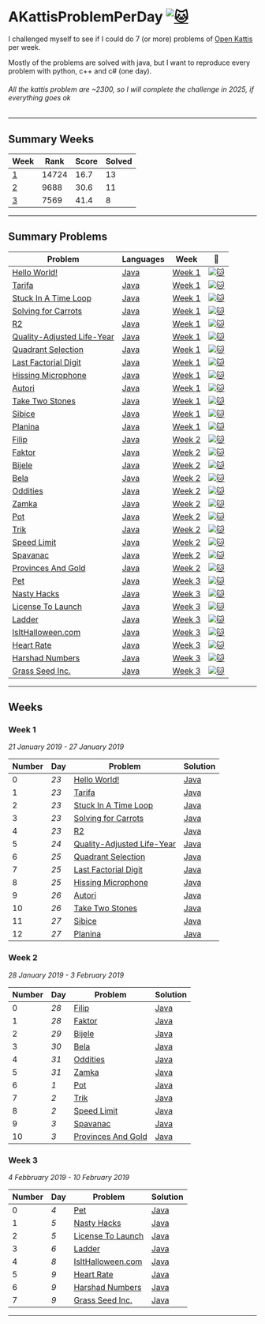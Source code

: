 # AKattisProblemPerDay [![:cat:](https://open.kattis.com/favicon)](https://open.kattis.com/users/gabriele-puliti)

I challenged myself to see if I could do 7 (or more) problems of [Open Kattis](https://open.kattis.com) per week.

Mostly of the problems are solved with java, but I want to reproduce every problem with python, c++ and c# (one day).

###### *All the kattis problem are ~2300, so I will complete the challenge in 2025, if everything goes ok*

--------------------------------------------------

## Summary Weeks

| Week | Rank | Score | Solved |
| - | - | - | - |
| [1](#week-1) | 14724 | 16.7 | 13 |
| [2](#week-2) | 9688 | 30.6 | 11 |
| [3](#week-3) | 7569 | 41.4 | 8 |

----------------------------------------------------

## Summary Problems
| Problem | Languages | Week | :link: |
| - | - | - | - |
| [Hello World!](https://github.com/Wabri/AKattisProblemPerDay/blob/master/Java/HelloWorld) | [Java](https://github.com/Wabri/AKattisProblemPerDay/blob/master/Java/HelloWorld/src/Main.java) | [Week 1](##week-1) | [![:cat:](https://open.kattis.com/favicon)](https://open.kattis.com/problems/hello) |
| [Tarifa](https://github.com/Wabri/AKattisProblemPerDay/blob/master/Java/Tarifa) | [Java](https://github.com/Wabri/AKattisProblemPerDay/blob/master/Java/Tarifa/src/Main.java) | [Week 1](#week-1) | [![:cat:](https://open.kattis.com/favicon)](https://open.kattis.com/problems/tarifa) |
| [Stuck In A Time Loop](https://github.com/Wabri/AKattisProblemPerDay/blob/master/Java/StuckInATimeLoop) | [Java](https://github.com/Wabri/AKattisProblemPerDay/blob/master/Java/StuckInATimeLoop/src/Main.java) | [Week 1](#week-1) | [![:cat:](https://open.kattis.com/favicon)](https://open.kattis.com/problems/timeloop) |
| [Solving for Carrots](https://github.com/Wabri/AKattisProblemPerDay/blob/master/Java/SolvingForCarrots) | [Java](https://github.com/Wabri/AKattisProblemPerDay/blob/master/Java/SolvingForCarrots/src/Main.java) | [Week 1](#week-1) | [![:cat:](https://open.kattis.com/favicon)](https://open.kattis.com/problems/carrots) |
| [R2](https://github.com/Wabri/AKattisProblemPerDay/blob/master/Java/R2) | [Java](https://github.com/Wabri/AKattisProblemPerDay/blob/master/Java/R2/src/Main.java) | [Week 1](#week-1) | [![:cat:](https://open.kattis.com/favicon)](https://open.kattis.com/problems/r2) |
| [Quality-Adjusted Life-Year](https://github.com/Wabri/AKattisProblemPerDay/blob/master/Java/Quality-Adjusted_Life-Year) | [Java](https://github.com/Wabri/AKattisProblemPerDay/blob/master/Java/Quality-Adjusted_Life-Year/src/Main.java) | [Week 1](#week-1) | [![:cat:](https://open.kattis.com/favicon)](https://open.kattis.com/problems/qaly) |
| [Quadrant Selection](https://github.com/Wabri/AKattisProblemPerDay/blob/master/Java/QuadrantSelection) | [Java](https://github.com/Wabri/AKattisProblemPerDay/blob/master/Java/QuadrantSelection/src/Main.java) | [Week 1](#week-1) | [![:cat:](https://open.kattis.com/favicon)](https://open.kattis.com/problems/quadrant) |
| [Last Factorial Digit](https://github.com/Wabri/AKattisProblemPerDay/blob/master/Java/LastFactorialDigit) | [Java](https://github.com/Wabri/AKattisProblemPerDay/blob/master/Java/LastFactorialDigit/src/Main.java) | [Week 1](#week-1) | [![:cat:](https://open.kattis.com/favicon)](https://open.kattis.com/problems/lastfactorialdigit) |
| [Hissing Microphone](https://github.com/Wabri/AKattisProblemPerDay/blob/master/Java/HissingMicrophone) | [Java](https://github.com/Wabri/AKattisProblemPerDay/blob/master/Java/HissingMicrophone/src/Main.java) | [Week 1](#week-1) | [![:cat:](https://open.kattis.com/favicon)](https://open.kattis.com/problems/hissingmicrophone) |
| [Autori](https://github.com/Wabri/AKattisProblemPerDay/blob/master/Java/Autori) | [Java](https://github.com/Wabri/AKattisProblemPerDay/blob/master/Java/Autori/src/Main.java) | [Week 1](#week-1) | [![:cat:](https://open.kattis.com/favicon)](https://open.kattis.com/problems/autori) |
| [Take Two Stones](https://github.com/Wabri/AKattisProblemPerDay/blob/master/Java/TakeTwoStones) | [Java](https://github.com/Wabri/AKattisProblemPerDay/blob/master/Java/TakeTwoStones/src/Main.java) | [Week 1](#week-1) | [![:cat:](https://open.kattis.com/favicon)](https://open.kattis.com/problems/twostones) |
| [Sibice](https://github.com/Wabri/AKattisProblemPerDay/blob/master/Java/Sibice) | [Java](https://github.com/Wabri/AKattisProblemPerDay/blob/master/Java/Sibice/src/Main.java) | [Week 1](#week-1) | [![:cat:](https://open.kattis.com/favicon)](https://open.kattis.com/problems/sibice) |
| [Planina](https://github.com/Wabri/AKattisProblemPerDay/blob/master/Java/Planina) | [Java](https://github.com/Wabri/AKattisProblemPerDay/blob/master/Java/Planina/src/Main.java) | [Week 1](#week-1) | [![:cat:](https://open.kattis.com/favicon)](https://open.kattis.com/problems/planina) |
| [Filip](https://github.com/Wabri/AKattisProblemPerDay/blob/master/Java/Filip) | [Java](https://github.com/Wabri/AKattisProblemPerDay/blob/master/Java/Filip/src/Main.java) | [Week 2](#week-2) | [![:cat:](https://open.kattis.com/favicon)](https://open.kattis.com/problems/filip) |
| [Faktor](https://github.com/Wabri/AKattisProblemPerDay/blob/master/Java/Faktor) | [Java](https://github.com/Wabri/AKattisProblemPerDay/blob/master/Java/Faktor/src/Main.java) | [Week 2](#week-2) | [![:cat:](https://open.kattis.com/favicon)](https://open.kattis.com/problems/faktor) |
| [Bijele](https://github.com/Wabri/AKattisProblemPerDay/blob/master/Java/Bijele) | [Java](https://github.com/Wabri/AKattisProblemPerDay/blob/master/Java/Bijele/src/Main.java) | [Week 2](#week-2) | [![:cat:](https://open.kattis.com/favicon)](https://open.kattis.com/problems/bijele) |
| [Bela](https://github.com/Wabri/AKattisProblemPerDay/blob/master/Java/Bela) | [Java](https://github.com/Wabri/AKattisProblemPerDay/blob/master/Java/Bela/src/Main.java) | [Week 2](#week-2) | [![:cat:](https://open.kattis.com/favicon)](https://open.kattis.com/problems/Bela) |
| [Oddities](https://github.com/Wabri/AKattisProblemPerDay/blob/master/Java/Oddities) | [Java](https://github.com/Wabri/AKattisProblemPerDay/blob/master/Java/Oddities/src/Main.java) | [Week 2](#week-2) | [![:cat:](https://open.kattis.com/favicon)](https://open.kattis.com/problems/oddities) |
| [Zamka](https://github.com/Wabri/AKattisProblemPerDay/blob/master/Java/Zamka) | [Java](https://github.com/Wabri/AKattisProblemPerDay/blob/master/Java/Zamka/src/Main.java) | [Week 2](#week-2) | [![:cat:](https://open.kattis.com/favicon)](https://open.kattis.com/problems/zamka) |
| [Pot](https://github.com/Wabri/AKattisProblemPerDay/blob/master/Java/Pot) | [Java](https://github.com/Wabri/AKattisProblemPerDay/blob/master/Java/Pot/src/Main.java) | [Week 2](#week-2) | [![:cat:](https://open.kattis.com/favicon)](https://open.kattis.com/problems/pot) |
| [Trik](https://github.com/Wabri/AKattisProblemPerDay/blob/master/Java/Trik) | [Java](https://github.com/Wabri/AKattisProblemPerDay/blob/master/Java/Trik/src/Main.java) | [Week 2](#week-2) | [![:cat:](https://open.kattis.com/favicon)](https://open.kattis.com/problems/trik) |
| [Speed Limit](https://github.com/Wabri/AKattisProblemPerDay/blob/master/Java/SpeedLimit) | [Java](https://github.com/Wabri/AKattisProblemPerDay/blob/master/Java/SpeedLimit/src/Main.java) | [Week 2](#week-2) | [![:cat:](https://open.kattis.com/favicon)](https://open.kattis.com/problems/speedlimit) |
| [Spavanac](https://github.com/Wabri/AKattisProblemPerDay/blob/master/Java/Spavanac) | [Java](https://github.com/Wabri/AKattisProblemPerDay/blob/master/Java/Spavanac/src/Main.java) | [Week 2](#week-2) | [![:cat:](https://open.kattis.com/favicon)](https://open.kattis.com/problems/spavanac) |
| [Provinces And Gold](https://github.com/Wabri/AKattisProblemPerDay/blob/master/Java/ProvincesAndGold) | [Java](https://github.com/Wabri/AKattisProblemPerDay/blob/master/Java/ProvincesAndGold/src/Main.java) | [Week 2](#week-2) | [![:cat:](https://open.kattis.com/favicon)](https://open.kattis.com/problems/provincesandgold) |
| [Pet](https://github.com/Wabri/AKattisProblemPerDay/blob/master/Java/Pet) | [Java](https://github.com/Wabri/AKattisProblemPerDay/blob/master/Java/Pet/src/Main.java) | [Week 3](#week-3) | [![:cat:](https://open.kattis.com/favicon)](https://open.kattis.com/problems/pet) |
| [Nasty Hacks](https://github.com/Wabri/AKattisProblemPerDay/blob/master/Java/NastyHacks) | [Java](https://github.com/Wabri/AKattisProblemPerDay/blob/master/Java/NastyHacks/src/Main.java) | [Week 3](#week-3) | [![:cat:](https://open.kattis.com/favicon)](https://open.kattis.com/problems/nastyhacks) |
| [License To Launch](https://github.com/Wabri/AKattisProblemPerDay/blob/master/Java/LicenseToLaunch) | [Java](https://github.com/Wabri/AKattisProblemPerDay/blob/master/Java/LicenseToLaunch/src/Main.java) | [Week 3](#week-3) | [![:cat:](https://open.kattis.com/favicon)](https://open.kattis.com/problems/licensetolaunch) |
| [Ladder](https://github.com/Wabri/AKattisProblemPerDay/blob/master/Java/Ladder) | [Java](https://github.com/Wabri/AKattisProblemPerDay/blob/master/Java/Ladder/src/Main.java) | [Week 3](#week-3) | [![:cat:](https://open.kattis.com/favicon)](https://open.kattis.com/problems/ladder) |
| [IsItHalloween.com](https://github.com/Wabri/AKattisProblemPerDay/blob/master/Java/IsItHalloween) | [Java](https://github.com/Wabri/AKattisProblemPerDay/blob/master/Java/IsItHalloween/src/Main.java) | [Week 3](#week-3) | [![:cat:](https://open.kattis.com/favicon)](https://open.kattis.com/problems/isithalloween) |
| [Heart Rate](https://github.com/Wabri/AKattisProblemPerDay/blob/master/Java/HeartRate) | [Java](https://github.com/Wabri/AKattisProblemPerDay/blob/master/Java/HeartRate/src/Main.java) | [Week 3](#week-3) | [![:cat:](https://open.kattis.com/favicon)](https://open.kattis.com/problems/heartrate) |
| [Harshad Numbers](https://github.com/Wabri/AKattisProblemPerDay/blob/master/Java/HarshadNumbers) | [Java](https://github.com/Wabri/AKattisProblemPerDay/blob/master/Java/HarshadNumbers/src/Main.java) | [Week 3](#week-3) | [![:cat:](https://open.kattis.com/favicon)](https://open.kattis.com/problems/harshadnumbers) |
| [Grass Seed Inc.](https://github.com/Wabri/AKattisProblemPerDay/blob/master/Java/GrassSeedInc.) | [Java](https://github.com/Wabri/AKattisProblemPerDay/blob/master/Java/GrassSeedInc./src/Main.java) | [Week 3](#week-3) | [![:cat:](https://open.kattis.com/favicon)](https://open.kattis.com/problems/grassseed) |

--------------------------------------------------

## Weeks

### Week 1
*21 January 2019 - 27 January 2019*

| Number | Day | Problem | Solution |
| - | - | - | - |
| 0 | *23* | [Hello World!](https://open.kattis.com/problems/hello) | [Java](https://github.com/Wabri/AKattisProblemPerDay/blob/master/Java/HelloWorld/src/Main.java) |
| 1 | *23* | [Tarifa](https://open.kattis.com/problems/tarifa) | [Java](https://github.com/Wabri/AKattisProblemPerDay/blob/master/Java/Tarifa/src/Main.java) |
| 2 | *23* | [Stuck In A Time Loop](https://open.kattis.com/problems/timeloop) | [Java](https://github.com/Wabri/AKattisProblemPerDay/blob/master/Java/StuckInATimeLoop/src/Main.java) |
| 3 | *23* | [Solving for Carrots](https://open.kattis.com/problems/carrots) | [Java](https://github.com/Wabri/AKattisProblemPerDay/blob/master/Java/SolvingForCarrots/src/Main.java) |
| 4 | *23* | [R2](https://open.kattis.com/problems/r2) | [Java](https://github.com/Wabri/AKattisProblemPerDay/blob/master/Java/R2/src/Main.java) |
| 5 | *24* | [Quality-Adjusted Life-Year](https://open.kattis.com/problems/qaly) | [Java](https://github.com/Wabri/AKattisProblemPerDay/blob/master/Java/Quality-Adjusted_Life-Year/src/Main.java) |
| 6 | *25* | [Quadrant Selection](https://open.kattis.com/problems/quadrant) | [Java](https://github.com/Wabri/AKattisProblemPerDay/blob/master/Java/QuadrantSelection/src/Main.java) |
| 7 | *25* | [Last Factorial Digit](https://open.kattis.com/problems/lastfactorialdigit) | [Java](https://github.com/Wabri/AKattisProblemPerDay/blob/master/Java/LastFactorialDigit/src/Main.java) |
| 8 | *25* | [Hissing Microphone](https://open.kattis.com/problems/hissingmicrophone) | [Java](https://github.com/Wabri/AKattisProblemPerDay/blob/master/Java/HissingMicrophone/src/Main.java) |
| 9 | *26* | [Autori](https://open.kattis.com/problems/autori) | [Java](https://github.com/Wabri/AKattisProblemPerDay/blob/master/Java/Autori/src/Main.java) |
| 10 | *26* | [Take Two Stones](https://open.kattis.com/problems/twostones) | [Java](https://github.com/Wabri/AKattisProblemPerDay/blob/master/Java/TakeTwoStones/src/Main.java) |
| 11 | *27* | [Sibice](https://open.kattis.com/problems/sibice) | [Java](https://github.com/Wabri/AKattisProblemPerDay/blob/master/Java/Sibice/src/Main.java) |
| 12 | *27* | [Planina](https://open.kattis.com/problems/planina) | [Java](https://github.com/Wabri/AKattisProblemPerDay/blob/master/Java/Planina/src/Main.java) |

### Week 2
*28 January 2019 - 3 February 2019*

| Number | Day | Problem | Solution |
| - | - | - | - |
| 0 | *28* | [Filip](https://open.kattis.com/problems/filip) | [Java](https://github.com/Wabri/AKattisProblemPerDay/blob/master/Java/Filip/src/Main.java) |
| 1 | *28* | [Faktor](https://open.kattis.com/problems/faktor) | [Java](https://github.com/Wabri/AKattisProblemPerDay/blob/master/Java/Faktor/src/Main.java) |
| 2 | *29* | [Bijele](https://open.kattis.com/problems/Bijele) | [Java](https://github.com/Wabri/AKattisProblemPerDay/blob/master/Java/Bijele/src/Main.java) |
| 3 | *30* | [Bela](https://open.kattis.com/problems/Bela) | [Java](https://github.com/Wabri/AKattisProblemPerDay/blob/master/Java/Bela/src/Main.java) |
| 4 | *31* | [Oddities](https://open.kattis.com/problems/oddities) | [Java](https://github.com/Wabri/AKattisProblemPerDay/blob/master/Java/Oddities/src/Main.java) |
| 5 | *31* | [Zamka](https://open.kattis.com/problems/zamka) | [Java](https://github.com/Wabri/AKattisProblemPerDay/blob/master/Java/Zamka/src/Main.java) |
| 6 | *1* | [Pot](https://open.kattis.com/problems/pot) | [Java](https://github.com/Wabri/AKattisProblemPerDay/blob/master/Java/Pot/src/Main.java) |
| 7 | *2* | [Trik](https://open.kattis.com/problems/trik) | [Java](https://github.com/Wabri/AKattisProblemPerDay/blob/master/Java/Trik/src/Main.java) |
| 8 | *2* | [Speed Limit](https://open.kattis.com/problems/speedlimit) | [Java](https://github.com/Wabri/AKattisProblemPerDay/blob/master/Java/SpeedLimit/src/Main.java) |
| 9 | *3* | [Spavanac](https://open.kattis.com/problems/spavanac) | [Java](https://github.com/Wabri/AKattisProblemPerDay/blob/master/Java/Spavanac/src/Main.java) |
| 10 | *3* | [Provinces And Gold](https://open.kattis.com/problems/provincesandgold) | [Java](https://github.com/Wabri/AKattisProblemPerDay/blob/master/Java/ProvincesAndGold/src/Main.java) |

### Week 3
*4 Febbruary 2019 - 10 February 2019*

| Number | Day | Problem | Solution |
| - | - | - | - |
| 0 | *4* | [Pet](https://open.kattis.com/problems/pet) | [Java](https://github.com/Wabri/AKattisProblemPerDay/blob/master/Java/Pet/src/Main.java) |
| 1 | *5* | [Nasty Hacks](https://open.kattis.com/problems/nastyhacks) | [Java](https://github.com/Wabri/AKattisProblemPerDay/blob/master/Java/NastyHacks/src/Main.java) |
| 2 | *5* | [License To Launch](https://open.kattis.com/problems/licensetolaunch) | [Java](https://github.com/Wabri/AKattisProblemPerDay/blob/master/Java/LicenseToLaunch/src/Main.java) |
| 3 | *6* | [Ladder](https://open.kattis.com/problems/ladder) | [Java](https://github.com/Wabri/AKattisProblemPerDay/blob/master/Java/Ladder/src/Main.java) |
| 4 | *8* | [IsItHalloween.com](https://open.kattis.com/problems/isithalloween) | [Java](https://github.com/Wabri/AKattisProblemPerDay/blob/master/Java/IsItHalloween/src/Main.java) |
| 5 | *9* | [Heart Rate](https://open.kattis.com/problems/heartrate) | [Java](https://github.com/Wabri/AKattisProblemPerDay/blob/master/Java/HeartRate/src/Main.java) |
| 6 | *9* | [Harshad Numbers](https://open.kattis.com/problems/harshadnumbers) | [Java](https://github.com/Wabri/AKattisProblemPerDay/blob/master/Java/HarshadNumbers/src/Main.java) |
| 7 | *9* | [Grass Seed Inc.](https://open.kattis.com/problems/grassseed) | [Java](https://github.com/Wabri/AKattisProblemPerDay/blob/master/Java/GrassSeedInc./src/Main.java) |

--------------------------------------------------
